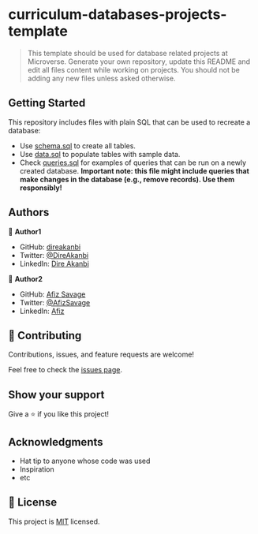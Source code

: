# curriculum-databases-projects-template

> This template should be used for database related projects at Microverse.
> Generate your own repository, update this README and edit all files content while working on projects. You should not be adding any new files unless asked otherwise.


## Getting Started

This repository includes files with plain SQL that can be used to recreate a database:

- Use [schema.sql](./schema.sql) to create all tables.
- Use [data.sql](./data.sql) to populate tables with sample data.
- Check [queries.sql](./queries.sql) for examples of queries that can be run on a newly created database. **Important note: this file might include queries that make changes in the database (e.g., remove records). Use them responsibly!**


## Authors

👤 **Author1**

- GitHub: [direakanbi](https://github.com/direakanbi)
- Twitter: [@DireAkanbi](https://twitter.com/DireAkanbi)
- LinkedIn: [Dire Akanbi](https://linkedin.com/in/DireAkanbi)

👤 **Author2**

- GitHub: [Afiz Savage](https://github.com/afizsavage)
- Twitter: [@AfizSavage](https://twitter.com/afizsavage)
- LinkedIn: [Afiz](https://linkedin.com/in/afiz)

## 🤝 Contributing

Contributions, issues, and feature requests are welcome!

Feel free to check the [issues page](../../issues/).

## Show your support

Give a ⭐️ if you like this project!

## Acknowledgments

- Hat tip to anyone whose code was used
- Inspiration
- etc

## 📝 License

This project is [MIT](./MIT.md) licensed.
